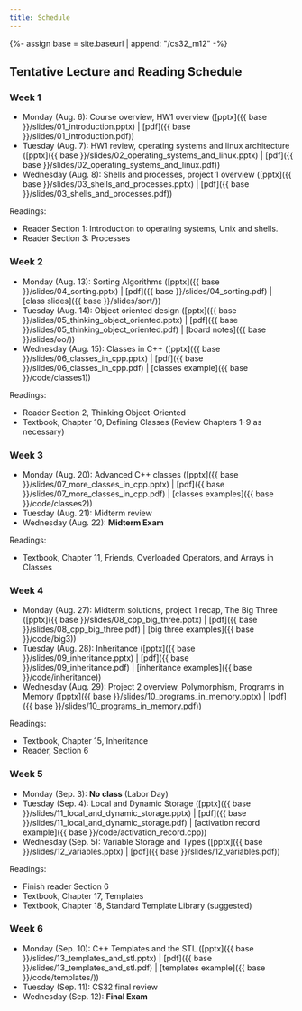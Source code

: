 ```yaml
---
title: Schedule
---
```

{%- assign base = site.baseurl | append: "/cs32_m12" -%}
## Tentative Lecture and Reading Schedule

### Week 1

* Monday (Aug. 6): Course overview, HW1 overview
  ([pptx]({{ base }}/slides/01_introduction.pptx) |
  [pdf]({{ base }}/slides/01_introduction.pdf))
* Tuesday (Aug. 7): HW1 review, operating systems and linux architecture
  ([pptx]({{ base }}/slides/02_operating_systems_and_linux.pptx) |
  [pdf]({{ base }}/slides/02_operating_systems_and_linux.pdf))
* Wednesday (Aug. 8): Shells and processes, project 1 overview
  ([pptx]({{ base }}/slides/03_shells_and_processes.pptx) |
  [pdf]({{ base }}/slides/03_shells_and_processes.pdf))

Readings:

* Reader Section 1: Introduction to operating systems, Unix and shells.
* Reader Section 3: Processes

### Week 2

* Monday (Aug. 13): Sorting Algorithms ([pptx]({{ base }}/slides/04_sorting.pptx)
  | [pdf]({{ base }}/slides/04_sorting.pdf)
  | [class slides]({{ base }}/slides/sort/))
* Tuesday (Aug. 14): Object oriented design
  ([pptx]({{ base }}/slides/05_thinking_object_oriented.pptx) |
  [pdf]({{ base }}/slides/05_thinking_object_oriented.pdf) | [board
  notes]({{ base }}/slides/oo/))
* Wednesday (Aug. 15): Classes in C++
  ([pptx]({{ base }}/slides/06_classes_in_cpp.pptx) |
  [pdf]({{ base }}/slides/06_classes_in_cpp.pdf) | [classes
  example]({{ base }}/code/classes1))

Readings:

* Reader Section 2, Thinking Object-Oriented
* Textbook, Chapter 10, Defining Classes (Review Chapters 1-9 as necessary)

### Week 3

* Monday (Aug. 20): Advanced C++ classes
  ([pptx]({{ base }}/slides/07_more_classes_in_cpp.pptx) |
  [pdf]({{ base }}/slides/07_more_classes_in_cpp.pdf) | [classes
  examples]({{ base }}/code/classes2))
* Tuesday (Aug. 21): Midterm review
* Wednesday (Aug. 22): __Midterm Exam__

Readings:

* Textbook, Chapter 11, Friends, Overloaded Operators, and Arrays in Classes

### Week 4

* Monday (Aug. 27): Midterm solutions, project 1 recap, The Big Three
  ([pptx]({{ base }}/slides/08_cpp_big_three.pptx) |
  [pdf]({{ base }}/slides/08_cpp_big_three.pdf) | [big three
  examples]({{ base }}/code/big3))
* Tuesday (Aug. 28): Inheritance ([pptx]({{ base }}/slides/09_inheritance.pptx) |
  [pdf]({{ base }}/slides/09_inheritance.pdf) | [inheritance
  examples]({{ base }}/code/inheritance))
* Wednesday (Aug. 29): Project 2 overview, Polymorphism, Programs in Memory
  ([pptx]({{ base }}/slides/10_programs_in_memory.pptx) |
  [pdf]({{ base }}/slides/10_programs_in_memory.pdf))


Readings:

* Textbook, Chapter 15, Inheritance
* Reader, Section 6

### Week 5

* Monday (Sep. 3): __No class__ (Labor Day)
* Tuesday (Sep. 4): Local and Dynamic Storage
  ([pptx]({{ base }}/slides/11_local_and_dynamic_storage.pptx) |
  [pdf]({{ base }}/slides/11_local_and_dynamic_storage.pdf) | [activation record
  example]({{ base }}/code/activation_record.cpp))
* Wednesday (Sep. 5): Variable Storage and Types
  ([pptx]({{ base }}/slides/12_variables.pptx) |
  [pdf]({{ base }}/slides/12_variables.pdf))

Readings:

* Finish reader Section 6
* Textbook, Chapter 17, Templates
* Textbook, Chapter 18, Standard Template Library (suggested)

### Week 6

* Monday (Sep. 10): C++ Templates and the STL
  ([pptx]({{ base }}/slides/13_templates_and_stl.pptx) |
  [pdf]({{ base }}/slides/13_templates_and_stl.pdf) | [templates
  example]({{ base }}/code/templates/))
* Tuesday (Sep. 11): CS32 final review
* Wednesday (Sep. 12): __Final Exam__

